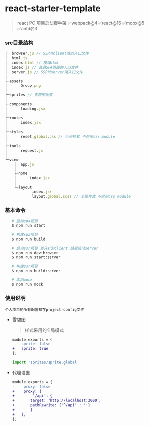 # react-starter-template
> react PC 项目启动脚手架  ✅webpack@4  ✅react@16 ✅mobx@5 ✅antd@3

### src目录结构
```javascript
│  browser.js // SSR时client端的入口文件
│  html.js
│  index.html // 模板html
│  index.js // 普通SPA页面的入口文件
│  server.js // SSR时server端入口文件
│
├─assets
│      Group.png
│
├─sprites // 雪碧图配置
│
├─components
│      loading.jsx
│
├─routes
│      index.jsx
│
├─styles
│      reset.global.css // 全局样式 不启用css module
│
├─tools
│      request.js
│
└─view
    │  app.js
    │
    ├─home
    │      index.jsx
    │
    └─layout
            index.jsx
            layout.global.scss // 全局样式 不启用css module

```
### 基本命令
```bash
   # 启动spa项目
   $ npm run start

   # 构建spa项目
   $ npm run build

   # 启动ssr项目 首先打包client 然后启动server
   $ npm run dev:browser
   $ npm run start:server

   # 构建ssr项目
   $ npm run build:server

   # 本地mock
   $ npm run mock
```
### 使用说明

    个人项目的所有配置都在project-config文件
+ 雪碧图

    >样式采用的全局模式
    ```diff
    module.exports = {
    -   sprite: false
    +   sprite: true
    };
    ```
    ```jsx
    import 'sprites/sprite.global'
    ```
+ 代理设置
    ```diff
    module.exports = {
    -    proxy: false
    +    proxy: {
    +        '/api': {
    +       target: 'http://localhost:3000',
    +       pathRewrite: {'^/api' : ''}
    +       }
    +   },
    };
    ```